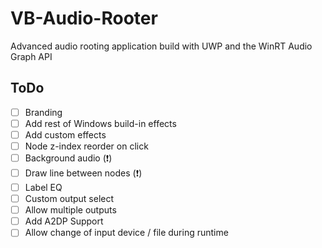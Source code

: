 # VB-Audio-Rooter
Advanced audio rooting application build with UWP and the WinRT Audio Graph API

## ToDo
 - [ ] Branding
 - [ ] Add rest of Windows build-in effects
 - [ ] Add custom effects
 - [ ] Node z-index reorder on click
 - [ ] Background audio (❗)
 - [ ] Draw line between nodes (❗)
 - [ ] Label EQ
 - [ ] Custom output select
 - [ ] Allow multiple outputs
 - [ ] Add A2DP Support
 - [ ] Allow change of input device / file during runtime
